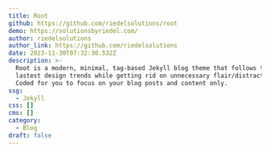 ```yaml
---
title: Root
github: https://github.com/riedelsolutions/root
demo: https://solutionsbyriedel.com/
author: riedelsolutions
author_link: https://github.com/riedelsolutions
date: 2023-11-30T07:32:30.532Z
description: >-
  Root is a modern, minimal, tag-based Jekyll blog theme that follows the
  lastest design trends while getting rid on unnecessary flair/distractions.
  Coded for you to focus on your blog posts and content only.
ssg:
  - Jekyll
css: []
cms: []
category:
  - Blog
draft: false
---
```


